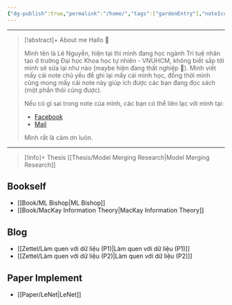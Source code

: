 ```yaml
---
{"dg-publish":true,"permalink":"/home/","tags":["gardenEntry"],"noteIcon":"📝","created":"2024-03-20T00:13:20.890+07:00","updated":"2024-04-24T11:06:54.295+07:00"}
---
```


---

>[!abstract]+ About me
>Hallo 🤗
>
>Mình tên là Lê Nguyễn, hiện tại thì mình đang học ngành Trí tuệ nhân tạo ở trường Đại học Khoa học tự nhiên - VNUHCM, không biết sắp tới mình sẽ sửa lại như nào (maybe hiện đang thất nghiệp 🥲). Mình viết mấy cái note chủ yếu để ghi lại mấy cái mình học, đồng thời mình cũng mong mấy cái note này giúp ích được các bạn đang đọc sách (một phần thôi cũng được).
>
>Nếu có gì sai trong note của mình, các bạn có thể liên lạc với mình tại:
>- [Facebook](https://www.facebook.com/profile.php?id=100081741695746)
>- [Mail](mailto:lenguyen18072003@gmail.com)
>
>Mình rất là cảm ơn luôn.

---

>[!info]+ Thesis
>[[Thesis/Model Merging Research\|Model Merging Research]]
## Bookself

- [[Book/ML Bishop\|ML Bishop]]
- [[Book/MacKay Information Theory\|MacKay Information Theory]]
## Blog

- [[Zettel/Làm quen với dữ liệu (P1)\|Làm quen với dữ liệu (P1)]]
- [[Zettel/Làm quen với dữ liệu (P2)\|Làm quen với dữ liệu (P2)]]
## Paper Implement

- [[Paper/LeNet\|LeNet]]